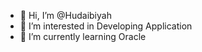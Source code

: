 - 👋 Hi, I’m @Hudaibiyah
- 👀 I’m interested in Developing Application
- 🌱 I’m currently learning Oracle



<!---
Hudaibiyah/Hudaibiyah is a ✨ special ✨ repository because its `README.md` (this file) appears on your GitHub profile.
You can click the Preview link to take a look at your changes.
--->
